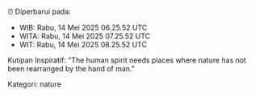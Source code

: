 ⏰ Diperbarui pada:
- WIB: Rabu, 14 Mei 2025 06.25.52 UTC
- WITA: Rabu, 14 Mei 2025 07.25.52 UTC
- WIT: Rabu, 14 Mei 2025 08.25.52 UTC

Kutipan Inspiratif:
"The human spirit needs places where nature has not been rearranged by the hand of man."


Kategori: nature

